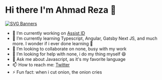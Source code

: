 # Hi there I'm Ahmad Reza 👋
<!--
**ahmad-reza619/ahmad-reza619** is a ✨ _special_ ✨ repository because its `README.md` (this file) appears on your GitHub profile.

Here are some ideas to get you started:
-->
[![SVG Banners](https://svg-banners.vercel.app/api?type=rainbow&text1=I'm%20a%20Frontend%20Knight&width=800&height=400)](https://github.com/Akshay090/svg-banners)
- 🔭 I’m currently working on [Assist ID](https://assist.id)
- 🌱 I’m currently learning Typescript, Angular, Gatsby Next JS, and much more. I wonder if i ever done learning :thinking:
- 👯 I’m looking to collaborate on none, busy with my work
- 🤔 I’m looking for help with none, i do my thing myself :smile:
- 💬 Ask me about Javascript, as it's my favorite language
- 📫 How to reach me: [Twitter](https://twitter.com/HungryDev1)
- ⚡ Fun fact: when i cut onion, the onion cries
